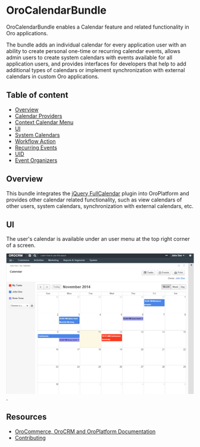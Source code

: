# OroCalendarBundle

OroCalendarBundle enables a Calendar feature and related functionality in Oro applications.

The bundle adds an individual calendar for every application user with an ability to create personal one-time or recurring calendar events, allows admin users to create system calendars with events available for all application users, and provides interfaces for developers that help to add additional types of calendars or implement synchronization with external calendars in custom Oro applications.

## Table of content

- [Overview](#overview)
- [Calendar Providers](./Resources/doc/provider.md)
- [Context Calendar Menu](./Resources/doc/contextMenu.md)
- [UI](#ui)
- [System Calendars](./Resources/doc/systemCalendars.md)
- [Workflow Action](./Resources/doc/workflowAction.md)
- [Recurring Events](./Resources/doc/recurringEvents.md)
- [UID](./Resources/doc/uid.md)
- [Event Organizers](./Resources/doc/eventOrganizers.md)

## Overview

This bundle integrates the [jQuery FullCalendar](http://arshaw.com/fullcalendar/) plugin into OroPlatform and provides other calendar related functionality, such as view calendars of other users, system calendars, synchronization with external calendars, etc.

## UI

The user's calendar is available under an user menu at the top right corner of a screen.

![An example of a calendar](./Resources/doc/example.png).

Resources
---------

  * [OroCommerce, OroCRM and OroPlatform Documentation](https://doc.oroinc.com)
  * [Contributing](https://doc.oroinc.com/community/contribute/)
